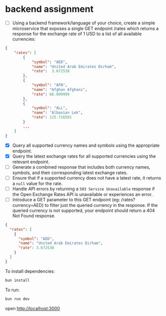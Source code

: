 # backend assignment

- [ ] Using a backend framework/language of your choice, create a simple microservice that exposes a single GET endpoint /rates which returns a response for the exchange rate of 1 USD to a list of all available currencies:

```json
{
    "rates": [
        {
            "symbol": "AED",
            "name": "United Arab Emirates Dirham",
            "rate":  3.672538
        },
        {
            "symbol": "AFN",
            "name": "Afghan Afghani",
            "rate": 66.809999
        },
        {
            "symbol": "ALL",
            "name": "Albanian Lek",
            "rate": 125.716501
        }
        ...
    ]
}
```

- [x] Query all supported currency names and symbols using the appropriate endpoint.
- [x] Query the latest exchange rates for all supported currencies using the relevant endpoint.
- [ ] Generate a combined response that includes both currency names, symbols, and their corresponding latest exchange rates.
- [ ] Ensure that if a supported currency does not have a latest rate, it returns a `null` value for the rate.
- [ ] Handle API errors by returning a `503 Service Unavailable` response if the Open Exchange Rates API is unavailable or experiences an error.
- [ ] Introduce a GET parameter to this GET endpoint (eg: /rates?currency=AED) to filter just the queried currency in the response. If the queried currency is not supported, your endpoint should return a 404 Not Found response.

```json
{
  "rates": [
    {
      "symbol": "AED",
      "name": "United Arab Emirates Dirham",
      "rate": 3.672538
    }
  ]
}
```

To install dependencies:

```sh
bun install
```

To run:

```sh
bun run dev
```

open <http://localhost:3000>
